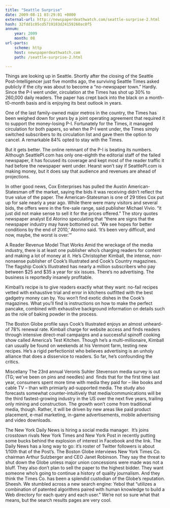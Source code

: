 ```yaml
---
title: "Seattle Surprise"
date: 2009-08-11 03:29:01 +0000
external-url: http://newspaperdeathwatch.com/seattle-surprise-2.html
hash: 32fdd1c05cd5719183d24159260ac0f5
annum:
    year: 2009
    month: 08
url-parts:
    scheme: http
    host: newspaperdeathwatch.com
    path: /seattle-surprise-2.html

---
```


Things are looking up in Seattle. Shortly after the closing of the Seattle Post-Intelligencer just five months ago, the surviving Seattle Times asked publicly if the city was about to become a “no-newspaper town.” Hardly. Since the P-I went under, circulation at the Times has shot up 30% to 260,000 daily readers. The paper has crept back into the black on a month-t0-month basis and is enjoying its best outlook in years.

One of the last family-owned major metros in the country, the Times has been weighed down for years by a joint operating agreement that required it to support the money-losing P-I. Fortunately for the Times, it managed circulation for both papers, so when the P-I went under, the Times simply switched subscribers to its circulation list and gave them the option to cancel. A remarkable 84% opted to stay with the Times.

 

But it gets better. The online remnant of the P-I is beating its numbers. Although SeattlePI.com has only one-eighth the editorial staff of the failed newspaper, it has focused its coverage and kept most of the reader traffic it had before the newspaper went under. Hearst won’t say if SeattlePI.com is making money, but it does say that audience and revenues are ahead of projections.

In other good news, Cox Enterprises has pulled the Austin American-Statesman off the market, saying the bids it was receiving didn’t reflect the true value of the paper. The American-Statesman is one of 29 titles Cox put up for sale nearly a year ago. While there were many visitors and several bids, the offers were in the fire-sale range, said publisher Michael Vivio. “it just did not make sense to sell it for the prices offered.” The story quotes newspaper analyst Ed Atorino speculating that “there are signs that the newspaper industry may have bottomed out. ‘We see hopes for better conditions by the end of 2010,’ Atorino said. ‘It’s been very difficult, and now, maybe, the worst is over.’”

A Reader Revenue Model That Works
Amid the wreckage of the media industry, there is at least one publisher who’s charging readers for content and making a lot of money at it. He’s Christopher Kimball, the intense, non-nonsense publisher of Cook’s Illustrated and Cook’s Country magazines. The flagship Cook’s Illustrated has nearly a million subscribers who pay between $25 and $35 a year for six issues. There’s no advertising. The business is reportedly insanely profitable.

Kimball’s recipe is to give readers exactly what they want: no-fail recipes vetted with exhaustive trial and error in kitchens outfitted with the best gadgetry money can by. You won’t find exotic dishes in the Cook’s magazines. What you’ll find is instructions on how to make the perfect pancake, combined with exhaustive background information on details such as the role of baking powder in the process.

The Boston Globe profile says Cook’s Illustrated enjoys an almost unheard-of 78% renewal rate. Kimball charge for website access and finds readers through intensive direct-mail campaigns and a successful spinoff cooking show called America’s Test Kitchen. Though he’s a multi-millionaire, Kimball can usually be found on weekends at his Vermont farm, testing new recipes. He’s a rigid perfectionist who believes advertising is an unholy alliance that does a disservice to readers. So far, he’s confounding the critics.

Miscellany
The 23rd annual Veronis Suhler Stevenson media survey is out (TG; we’ve been on pins and needles) and  finds that for the first time last year, consumers spent more time with media they paid for – like books and cable TV – than with primiarly ad-supported media. The study also forecasts somewhat counter-intuitively that media/communications will be the third fastest-growing industry in the US over the next five years, trailing only mining and construction. The growth won’t come from traditional media, though. Rather, it will be driven by new areas like paid product placement, e-mail marketing, in-game advertisements, mobile advertising and video downloads.

The New York Daily News is hiring a social media manager.  It’s joins crosstown rivals New York Times and New York Post in recently putting some bucks behind the explosion of interest in Facebook and the link. The Daily News has a long way to go: it’s roster of Twitter followers is about 1/10th that of the Post’s.
The Boston Globe interviews New York Times Co. chairman Arthur Sulzberger and CEO Janet Robinson. They say the threat to shut down the Globe unless major union concessions were made was not a bluff. They also don’t plan to sell the paper to the highest bidder. They want someone who’s going to continue a history of quality journalism. And they think the Times Co. has been a splendid custodian of the Globe’s reputation. Sheesh.
We stumbled across a new search engine: Yebol that “utilizes a combination of patented algorithms paired with human knowledge to build a Web directory for each query and each user.” We’re not so sure what that means, but the search results pages are very cool.












